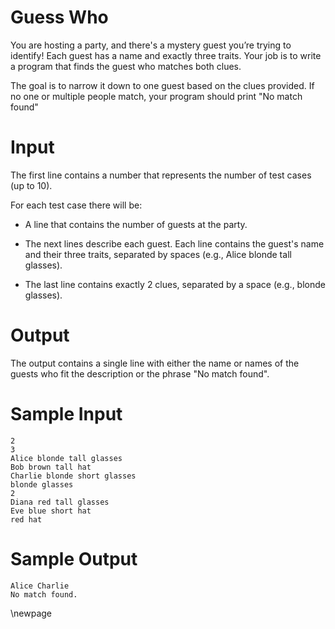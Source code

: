 # Guess Who

You are hosting a party, and there's a mystery guest you’re trying to identify! Each guest has a name and exactly three traits. Your job is to write a program that finds the guest who matches both clues.

The goal is to narrow it down to one guest based on the clues provided. If no one or multiple people match, your program should print "No match found"


# Input

The first line contains a number that represents the number of test cases (up to 10).

For each test case there will be:

 - A line that contains the number of guests at the party.

 - The next lines describe each guest. Each line contains the guest's name and their three traits, separated by spaces (e.g., Alice blonde tall glasses).

 - The last line contains exactly 2 clues, separated by a space (e.g., blonde glasses).

# Output

The output contains a single line with either the name or names of the guests who fit the description or the phrase "No match found".

# Sample Input
```
2
3  
Alice blonde tall glasses  
Bob brown tall hat  
Charlie blonde short glasses  
blonde glasses  
2  
Diana red tall glasses  
Eve blue short hat  
red hat  
```
# Sample Output
```
Alice Charlie
No match found.  
```
\newpage
